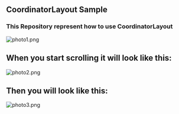 ## CoordinatorLayout Sample ##

### This Repository represent how to use CoordinatorLayout ###

![photo1.png](https://bitbucket.org/repo/dXdyL4/images/3785346827-photo1.png)

## When you start scrolling it will look like this: ##


![photo2.png](https://bitbucket.org/repo/dXdyL4/images/3894405577-photo2.png)

## Then you will look like this: ##

![photo3.png](https://bitbucket.org/repo/dXdyL4/images/3994983000-photo3.png)